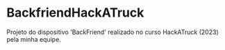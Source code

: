 # BackfriendHackATruck

Projeto do dispositivo 'BackFriend' realizado no curso HackATruck (2023) pela minha equipe.
